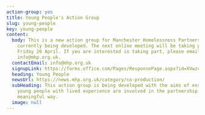 ```yaml
---
action-group: yes
title: Young People's Action Group
slug: young-people
key: young-people
content:
  body: This is a new action group for Manchester Homelessness Partnership that is
    currently being developed. The next online meeting will be taking place on
    Friday 26 April. If you are interested in taking part, please email
    info@mhp.org.uk.
  contactEmail: info@mhp.org.uk
  signupLink: https://forms.office.com/Pages/ResponsePage.aspx?id=XVwzcf1bkE61VN8N5KjjQjkoCHBJKMVKuWG3gz25EypUM1gxNTZLNUgwS0tGNUhNVkExNUJPRkY5Ni4u
  heading: Young People
  newsUrl: https://news.mhp.org.uk/category/co-production/
  subHeading: This action group is being developed with the aims of ensuring that
    young people with lived experience are involved in the partnership in a
    meaningful way.
  image: null
---
```

